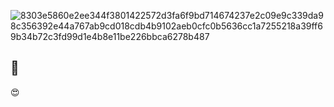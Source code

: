 ![8303e5860e2ee344f3801422572d3fa6f9bd714674237e2c09e9c339da98c356392e44a767ab9cd018cdb4b9102aeb0cfc0b5636cc1a7255218a39ff69b34b72c3fd99d1e4b8e11be226bbca6278b487](https://user-images.githubusercontent.com/114050439/215706075-0ff182b1-f9b7-410b-9f4f-45ec7c6a5edb.png)

## 🌸

😍

